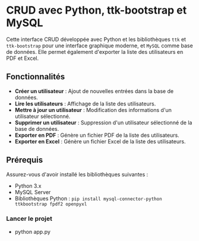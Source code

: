 # CRUD avec Python, ttk-bootstrap et MySQL

Cette interface CRUD développée avec Python et les bibliothèques `ttk` et `ttk-bootstrap` pour une interface graphique moderne, et `MySQL` comme base de données. Elle permet également d'exporter la liste des utilisateurs en PDF et Excel.

## Fonctionnalités

- **Créer un utilisateur** : Ajout de nouvelles entrées dans la base de données.
- **Lire les utilisateurs** : Affichage de la liste des utilisateurs.
- **Mettre à jour un utilisateur** : Modification des informations d'un utilisateur sélectionné.
- **Supprimer un utilisateur** : Suppression d'un utilisateur sélectionné de la base de données.
- **Exporter en PDF** : Génère un fichier PDF de la liste des utilisateurs.
- **Exporter en Excel** : Génère un fichier Excel de la liste des utilisateurs.

## Prérequis

Assurez-vous d'avoir installé les bibliothèques suivantes :

- Python 3.x
- MySQL Server
- Bibliothèques Python :
  ```pip install mysql-connector-python ttkbootstrap fpdf2 openpyxl```

### Lancer le projet

- python app.py